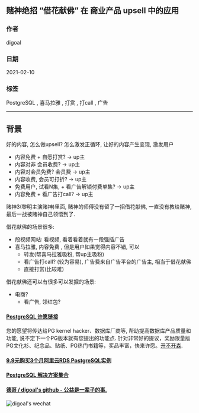 ## 赌神绝招 “借花献佛” 在 商业产品 upsell 中的应用
  
### 作者  
digoal  
  
### 日期  
2021-02-10   
  
### 标签  
PostgreSQL , 喜马拉雅 , 打赏 , 打call , 广告    
  
----  
  
## 背景  
好的内容, 怎么做upsell? 怎么激发正循环, 让好的内容产生变现, 激发用户  
  
- 内容免费 + 自愿打赏?     -> up主  
- 内容对非 会员收费?       -> up主  
- 内容对会员免费?  会员费   ->  up主  
- 内容收费, 会员可打折?     -> up主  
- 免费用户, 试看N集, + 看广告解锁付费单集?  -> up主  
- 内容免费 + 看广告打call?     -> up主  
  
赌神3(黎明主演赌神)里面, 赌神的师傅没有留了一招借花献佛, 一直没有教给赌神, 最后一战被赌神自己领悟到了.   
  
借花献佛的场景很多:  
- 段视频网站: 看视频, 看着看着就有一段强插广告  
- 喜马拉雅, 内容免费 , 但是用户如果觉得内容不错, 可以  
    - 转发(帮喜马拉雅吸粉, 帮up主吸粉)  
    - 看广告打call? (较为容易), 广告费来自广告平台的广告主, 相当于借花献佛  
    - 直接打赏(比较难)  
  
借花献佛还可以有很多可以发掘的场景:  
- 电商?  
    - 看广告, 领红包?  
    
  
#### [PostgreSQL 许愿链接](https://github.com/digoal/blog/issues/76 "269ac3d1c492e938c0191101c7238216")
您的愿望将传达给PG kernel hacker、数据库厂商等, 帮助提高数据库产品质量和功能, 说不定下一个PG版本就有您提出的功能点. 针对非常好的提议，奖励限量版PG文化衫、纪念品、贴纸、PG热门书籍等，奖品丰富，快来许愿。[开不开森](https://github.com/digoal/blog/issues/76 "269ac3d1c492e938c0191101c7238216").  
  
  
#### [9.9元购买3个月阿里云RDS PostgreSQL实例](https://www.aliyun.com/database/postgresqlactivity "57258f76c37864c6e6d23383d05714ea")
  
  
#### [PostgreSQL 解决方案集合](https://yq.aliyun.com/topic/118 "40cff096e9ed7122c512b35d8561d9c8")
  
  
#### [德哥 / digoal's github - 公益是一辈子的事.](https://github.com/digoal/blog/blob/master/README.md "22709685feb7cab07d30f30387f0a9ae")
  
  
![digoal's wechat](../pic/digoal_weixin.jpg "f7ad92eeba24523fd47a6e1a0e691b59")
  
